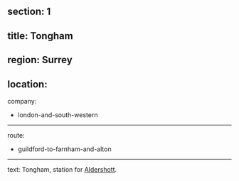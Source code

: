 section: 1
----
title: Tongham
----
region: Surrey
----
location: 
----
company:
- london-and-south-western
----
route:
- guildford-to-farnham-and-alton
----
text: Tongham, station for [Aldershott](stations/aldershott).

